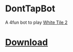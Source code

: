 # DontTapBot

A 4fun bot to play [White Tile 2](http://www.donttap.com)

# [Download](https://drive.google.com/file/d/13WZEZ0tJQ8cVGvTbeUu9fji0-u3c9VLV/view)
